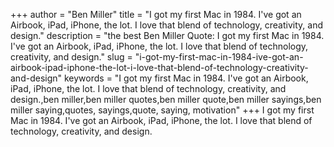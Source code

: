 +++
author = "Ben Miller"
title = "I got my first Mac in 1984. I've got an Airbook, iPad, iPhone, the lot. I love that blend of technology, creativity, and design."
description = "the best Ben Miller Quote: I got my first Mac in 1984. I've got an Airbook, iPad, iPhone, the lot. I love that blend of technology, creativity, and design."
slug = "i-got-my-first-mac-in-1984-ive-got-an-airbook-ipad-iphone-the-lot-i-love-that-blend-of-technology-creativity-and-design"
keywords = "I got my first Mac in 1984. I've got an Airbook, iPad, iPhone, the lot. I love that blend of technology, creativity, and design.,ben miller,ben miller quotes,ben miller quote,ben miller sayings,ben miller saying,quotes, sayings,quote, saying, motivation"
+++
I got my first Mac in 1984. I've got an Airbook, iPad, iPhone, the lot. I love that blend of technology, creativity, and design.
